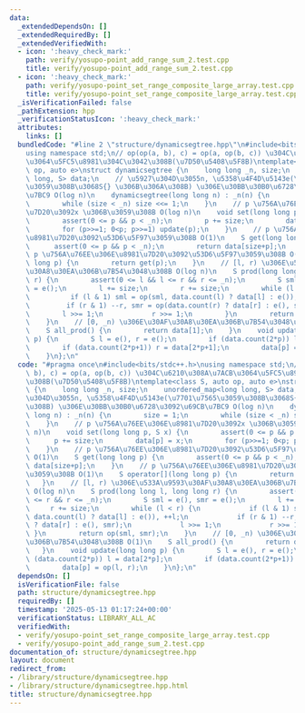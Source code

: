 ```yaml
---
data:
  _extendedDependsOn: []
  _extendedRequiredBy: []
  _extendedVerifiedWith:
  - icon: ':heavy_check_mark:'
    path: verify/yosupo-point_add_range_sum_2.test.cpp
    title: verify/yosupo-point_add_range_sum_2.test.cpp
  - icon: ':heavy_check_mark:'
    path: verify/yosupo-point_set_range_composite_large_array.test.cpp
    title: verify/yosupo-point_set_range_composite_large_array.test.cpp
  _isVerificationFailed: false
  _pathExtension: hpp
  _verificationStatusIcon: ':heavy_check_mark:'
  attributes:
    links: []
  bundledCode: "#line 2 \"structure/dynamicsegtree.hpp\"\n#include<bits/stdc++.h>\n\
    using namespace std;\n// op(op(a, b), c) = op(a, op(b, c)) \u304C\u6210\u308A\u7ACB\
    \u3064\u5FC5\u8981\u304C\u3042\u308B(\u7D50\u5408\u5F8B)\ntemplate<class S, auto\
    \ op, auto e>\nstruct dynamicsegtree {\n    long long _n, size;\n    unordered_map<long\
    \ long, S> data;\n    // \u5927\u304D\u3055n, \u5358\u4F4D\u5143e(\u7701\u7565\
    \u3059\u308B\u3068S{} \u306B\u306A\u308B) \u306E\u30BB\u30B0\u6728\u3092\u69CB\
    \u7BC9 O(log n)\n    dynamicsegtree(long long n) : _n(n) {\n        size = 1;\n\
    \        while (size < _n) size <<= 1;\n    }\n    // p \u756A\u76EE\u306E\u8981\
    \u7D20\u3092x \u306B\u3059\u308B O(log n)\n    void set(long long p, S x) {\n\
    \        assert(0 <= p && p < _n);\n        p += size;\n        data[p] = x;\n\
    \        for (p>>=1; 0<p; p>>=1) update(p);\n    }\n    // p \u756A\u76EE\u306E\
    \u8981\u7D20\u3092\u53D6\u5F97\u3059\u308B O(1)\n    S get(long long p) {\n  \
    \      assert(0 <= p && p < _n);\n        return data[size+p];\n    }\n    //\
    \ p \u756A\u76EE\u306E\u8981\u7D20\u3092\u53D6\u5F97\u3059\u308B O(1)\n    S operator[](long\
    \ long p) {\n        return get(p);\n    }\n    // [l, r) \u306E\u533A\u9593\u30AF\
    \u30A8\u30EA\u306B\u7B54\u3048\u308B O(log n)\n    S prod(long long l, long long\
    \ r) {\n        assert(0 <= l && l <= r && r <= _n);\n        S sml = e(), smr\
    \ = e();\n        l += size;\n        r += size;\n        while (l < r) {\n  \
    \          if (l & 1) sml = op(sml, data.count(l) ? data[l] : e()), ++l;\n   \
    \         if (r & 1) --r, smr = op(data.count(r) ? data[r] : e(), smr);\n    \
    \        l >>= 1;\n            r >>= 1;\n        }\n        return op(sml, smr);\n\
    \    }\n    // [0, _n) \u306E\u30AF\u30A8\u30EA\u306B\u7B54\u3048\u308B O(1)\n\
    \    S all_prod() {\n        return data[1];\n    }\n    void update(long long\
    \ p) {\n        S l = e(), r = e();\n        if (data.count(2*p)) l = data[2*p];\n\
    \        if (data.count(2*p+1)) r = data[2*p+1];\n        data[p] = op(l, r);\n\
    \    }\n};\n"
  code: "#pragma once\n#include<bits/stdc++.h>\nusing namespace std;\n// op(op(a,\
    \ b), c) = op(a, op(b, c)) \u304C\u6210\u308A\u7ACB\u3064\u5FC5\u8981\u304C\u3042\
    \u308B(\u7D50\u5408\u5F8B)\ntemplate<class S, auto op, auto e>\nstruct dynamicsegtree\
    \ {\n    long long _n, size;\n    unordered_map<long long, S> data;\n    // \u5927\
    \u304D\u3055n, \u5358\u4F4D\u5143e(\u7701\u7565\u3059\u308B\u3068S{} \u306B\u306A\
    \u308B) \u306E\u30BB\u30B0\u6728\u3092\u69CB\u7BC9 O(log n)\n    dynamicsegtree(long\
    \ long n) : _n(n) {\n        size = 1;\n        while (size < _n) size <<= 1;\n\
    \    }\n    // p \u756A\u76EE\u306E\u8981\u7D20\u3092x \u306B\u3059\u308B O(log\
    \ n)\n    void set(long long p, S x) {\n        assert(0 <= p && p < _n);\n  \
    \      p += size;\n        data[p] = x;\n        for (p>>=1; 0<p; p>>=1) update(p);\n\
    \    }\n    // p \u756A\u76EE\u306E\u8981\u7D20\u3092\u53D6\u5F97\u3059\u308B\
    \ O(1)\n    S get(long long p) {\n        assert(0 <= p && p < _n);\n        return\
    \ data[size+p];\n    }\n    // p \u756A\u76EE\u306E\u8981\u7D20\u3092\u53D6\u5F97\
    \u3059\u308B O(1)\n    S operator[](long long p) {\n        return get(p);\n \
    \   }\n    // [l, r) \u306E\u533A\u9593\u30AF\u30A8\u30EA\u306B\u7B54\u3048\u308B\
    \ O(log n)\n    S prod(long long l, long long r) {\n        assert(0 <= l && l\
    \ <= r && r <= _n);\n        S sml = e(), smr = e();\n        l += size;\n   \
    \     r += size;\n        while (l < r) {\n            if (l & 1) sml = op(sml,\
    \ data.count(l) ? data[l] : e()), ++l;\n            if (r & 1) --r, smr = op(data.count(r)\
    \ ? data[r] : e(), smr);\n            l >>= 1;\n            r >>= 1;\n       \
    \ }\n        return op(sml, smr);\n    }\n    // [0, _n) \u306E\u30AF\u30A8\u30EA\
    \u306B\u7B54\u3048\u308B O(1)\n    S all_prod() {\n        return data[1];\n \
    \   }\n    void update(long long p) {\n        S l = e(), r = e();\n        if\
    \ (data.count(2*p)) l = data[2*p];\n        if (data.count(2*p+1)) r = data[2*p+1];\n\
    \        data[p] = op(l, r);\n    }\n};\n"
  dependsOn: []
  isVerificationFile: false
  path: structure/dynamicsegtree.hpp
  requiredBy: []
  timestamp: '2025-05-13 01:17:24+00:00'
  verificationStatus: LIBRARY_ALL_AC
  verifiedWith:
  - verify/yosupo-point_set_range_composite_large_array.test.cpp
  - verify/yosupo-point_add_range_sum_2.test.cpp
documentation_of: structure/dynamicsegtree.hpp
layout: document
redirect_from:
- /library/structure/dynamicsegtree.hpp
- /library/structure/dynamicsegtree.hpp.html
title: structure/dynamicsegtree.hpp
---
```

